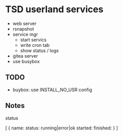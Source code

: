 # TSD userland services

  * web server
  * rsnapshot
  * service mgr
    * start servics
    * write cron tab
    * show status / logs
  * gitea server
  * use busybox

## TODO
  * buybox: use INSTALL_NO_USR config

## Notes

status

[ 
  {
    name: 
    status: running|error|ok
    started: 
    finished: 
  }
]
